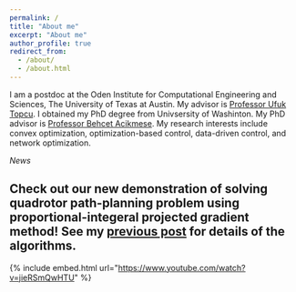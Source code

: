 ```yaml
---
permalink: /
title: "About me"
excerpt: "About me"
author_profile: true
redirect_from: 
  - /about/
  - /about.html
---
```


I am a postdoc at the Oden Institute for Computational Engineering and Sciences, The University of Texas at Austin. My advisor is [Professor Ufuk Topcu](https://www.ae.utexas.edu/people/faculty/faculty-directory/topcu). I obtained my PhD degree from Univsersity of Washinton. My PhD advisor is [Professor Behcet Acikmese](https://www.aa.washington.edu/facultyfinder/behcet-acikmese). My research interests include convex optimization, optimization-based control, data-driven control, and network optimization.

*News*

## Check out our new demonstration of solving quadrotor path-planning problem using proportional-integeral projected gradient method! See my [previous post](https://yueyu19.github.io/posts/2012/08/pipg/) for details of the algorithms. 

{% include embed.html url="https://www.youtube.com/watch?v=jieRSmQwHTU" %}


